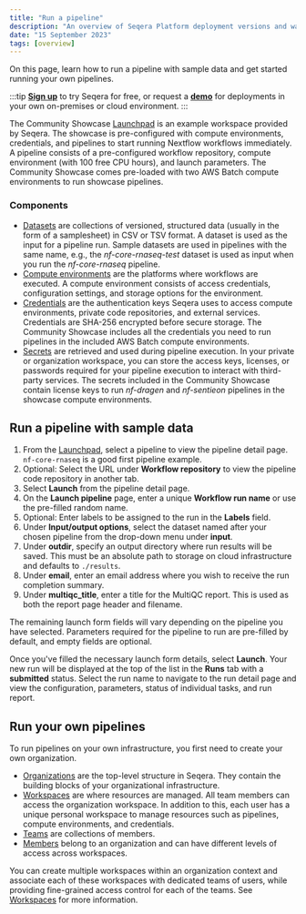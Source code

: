 ```yaml
---
title: "Run a pipeline"
description: "An overview of Seqera Platform deployment versions and ways to run Seqera."
date: "15 September 2023"
tags: [overview]
---
```


On this page, learn how to run a pipeline with sample data and get started running your own pipelines.

:::tip
[**Sign up**](https://cloud.seqera.io/login "Seqera Platform") to try Seqera for free, or request a [**demo**](https://seqera.io/demo/ "Seqera Platform Demo") for deployments in your own on-premises or cloud environment.
:::

The Community Showcase [Launchpad](../launch/launchpad) is an example workspace provided by Seqera. The showcase is pre-configured with compute environments, credentials, and pipelines to start running Nextflow workflows immediately. A pipeline consists of a pre-configured workflow repository, compute environment (with 100 free CPU hours), and launch parameters. The Community Showcase comes pre-loaded with two AWS Batch compute environments to run showcase pipelines.

### Components

- [Datasets](../data/datasets) are collections of versioned, structured data (usually in the form of a samplesheet) in CSV or TSV format. A dataset is used as the input for a pipeline run. Sample datasets are used in pipelines with the same name, e.g., the *nf-core-rnaseq-test* dataset is used as input when you run the *nf-core-rnaseq* pipeline.
- [Compute environments](../compute-envs/overview) are the platforms where workflows are executed. A compute environment consists of access credentials, configuration settings, and storage options for the environment.
- [Credentials](../credentials/overview) are the authentication keys Seqera uses to access compute environments, private code repositories, and external services. Credentials are SHA-256 encrypted before secure storage. The Community Showcase includes all the credentials you need to run pipelines in the included AWS Batch compute environments.
- [Secrets](../secrets/overview) are retrieved and used during pipeline execution. In your private or organization workspace, you can store the access keys, licenses, or passwords required for your pipeline execution to interact with third-party services. The secrets included in the Community Showcase contain license keys to run *nf-dragen* and *nf-sentieon* pipelines in the showcase compute environments.

## Run a pipeline with sample data

1. From the [Launchpad](../launch/launchpad), select a pipeline to view the pipeline detail page. `nf-core-rnaseq` is a good first pipeline example.
2. Optional: Select the URL under **Workflow repository** to view the pipeline code repository in another tab.
3. Select **Launch** from the pipeline detail page.
4. On the **Launch pipeline** page, enter a unique **Workflow run name** or use the pre-filled random name.
5. Optional: Enter labels to be assigned to the run in the **Labels** field.
6. Under **Input/output options**, select the dataset named after your chosen pipeline from the drop-down menu under **input**.
7. Under **outdir**, specify an output directory where run results will be saved. This must be an absolute path to storage on cloud infrastructure and defaults to `./results`.
8. Under **email**, enter an email address where you wish to receive the run completion summary.
9. Under **multiqc_title**, enter a title for the MultiQC report. This is used as both the report page header and filename.

The remaining launch form fields will vary depending on the pipeline you have selected. Parameters required for the pipeline to run are pre-filled by default, and empty fields are optional.

Once you've filled the necessary launch form details, select **Launch**. Your new run will be displayed at the top of the list in the **Runs** tab with a **submitted** status. Select the run name to navigate to the run detail page and view the configuration, parameters, status of individual tasks, and run report.

## Run your own pipelines

To run pipelines on your own infrastructure, you first need to create your own organization.

* [Organizations](../orgs-and-teams/organizations) are the top-level structure in Seqera. They contain the building blocks of your organizational infrastructure.
* [Workspaces](../orgs-and-teams/workspace-management) are where resources are managed. All team members can access the organization workspace. In addition to this, each user has a unique personal workspace to manage resources such as pipelines, compute environments, and credentials.
* [Teams](../orgs-and-teams/organizations) are collections of members.
* [Members](../orgs-and-teams/organizations#members) belong to an organization and can have different levels of access across workspaces.

You can create multiple workspaces within an organization context and associate each of these workspaces with dedicated teams of users, while providing fine-grained access control for each of the teams. See [Workspaces](../orgs-and-teams/workspace-management) for more information.
